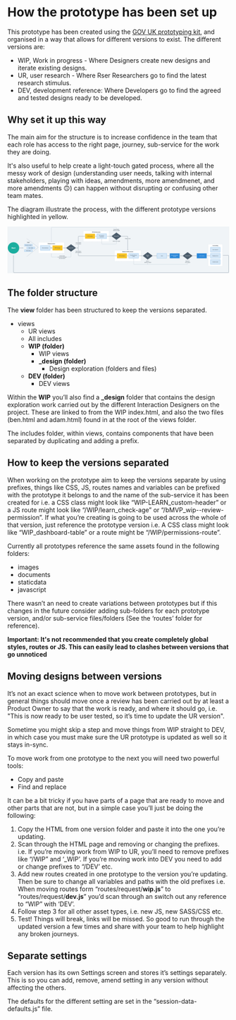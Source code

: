 # How the prototype has been set up

This prototype has been created using the [GOV UK prototyping kit](https://prototype-kit.service.gov.uk/docs/create-new-prototype), and organised in a way that allows for different versions to exist. The different versions are:

- WIP, Work in progress - Where Designers create new designs and iterate existing designs. 
- UR, user research - Where Rser Researchers go to find the latest research stimulus.
- DEV, development reference: Where Developers go to find the agreed and tested designs ready to be developed.

## Why set it up this way

The main aim for the structure is to increase confidence in the team that each role has access to the right page, journey, sub-service for the work they are doing.

It's also useful to help create a light-touch gated process, where all the messy work of design (understanding user needs, talking with internal stakeholders, playing with ideas, amendments, more amendmenet, and more amendments &#128579;) can happen without disrupting or confusing other team mates.

The diagram illustrate the process, with the different prototype versions highlighted in yellow.

![Flowchart diagram of way of working - showing a journey from the WIP version, to UR, to DEV and then into development.](/app/assets/images/how-wow.png "Prototype and design process")


## The folder structure

The **view** folder has been structured to keep the versions separated.

- views
	- UR views
	- All includes
	- **WIP (folder)**
		- WIP views
		- **_design (folder)**
			- Design exploration (folders and files)
	- **DEV (folder)**
		- DEV views

Within the **WIP** you’ll also find a **_design** folder that contains the design exploration work carried out by the different Interaction Designers on the project. These are linked to from the WIP index.html, and also the two files (ben.html and adam.html) found in at the root of the views folder.

The includes folder, within views, contains components that have been separated by duplicating and adding a prefix.

## How to keep the versions separated

When working on the prototype aim to keep the versions separate by using prefixes, things like CSS, JS, routes names and variables can be prefixed with the prototype it belongs to and the name of the sub-service it has been created for i.e. a CSS class might look like  “WIP-LEARN_custom-header” or a JS route might look like “/WIP/learn_check-age” or “/bMVP_wip--review-permission”. If what you’re creating is going to be used across the whole of that version, just reference the prototype version i.e. A CSS class might look like “WIP_dashboard-table” or a route might be “/WIP/permissions-route”.

Currently all prototypes reference the same assets found in the following folders: 
- images
- documents
- staticdata
- javascript

There wasn’t an need to create variations between prototypes but if this changes in the future consider adding sub-folders for each prototype version, and/or sub-service files/folders (See the ‘routes’ folder for reference).

**Important: It's not recommended that you create completely global styles, routes or JS. This can easily lead to clashes between versions that go unnoticed**

## Moving designs between versions

It’s not an exact science when to move work between prototypes, but in general things should move once a review has been carried out by at least a Product Owner to say that the work is ready, and where it should go, i.e. "This is now ready to be user tested, so it’s time to update the UR version".

Sometime you might skip a step and move things from WIP straight to DEV, in which case you must make sure the UR prototype is updated as well so it stays in-sync.

To move work from one prototype to the next you will need two powerful tools:
- Copy and paste
- Find and replace

It can be a bit tricky if you have parts of a page that are ready to move and other parts that are not, but in a simple case you’ll just be doing the following:
1. Copy the HTML from one version folder and paste it into the one you’re updating.
2. Scan through the HTML page and removing or changing the prefixes. i.e. If you’re moving work from WIP to UR, you’ll need to remove prefixes like “/WIP” and ‘_WIP’. If you’re moving work into DEV you need to add or change prefixes to “/DEV’ etc.
3. Add new routes created in one prototype to the version you’re updating. Then be sure to change all variables and paths with the old prefixes i.e. When moving routes form “routes/request/**wip.js**” to “routes/request/**dev.js**” you’d scan through an switch out any reference to “WIP” with ‘DEV’.
4. Follow step 3 for all other asset types, i.e. new JS, new SASS/CSS etc.
5. Test! Things will break, links will be missed. So good to run through the updated version a few times and share with your team to help highlight any broken journeys. 

## Separate settings

Each version has its own Settings screen and stores it’s settings separately. This is so you can add, remove, amend setting in any version without affecting the others.

The defaults for the different setting are set in the “session-data-defaults.js” file.